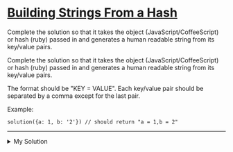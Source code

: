 # [Building Strings From a Hash](https://www.codewars.com/kata/51c7d8268a35b6b8b40002f2)

Complete the solution so that it takes the object (JavaScript/CoffeeScript) or hash (ruby) passed in and generates a
human readable string from its key/value pairs.

Complete the solution so that it takes the object (JavaScript/CoffeeScript) or hash (ruby) passed in and generates a
human readable string from its key/value pairs.

The format should be "KEY = VALUE". Each key/value pair should be separated by a comma except for the last pair.

Example:

    solution({a: 1, b: '2'}) // should return "a = 1,b = 2"

---

<details><summary>My Solution</summary>

```js
function solution(pairs) {
  return Object.keys(pairs)
    .map((key) => result + `${key} = ${pairs[key]}`)
    .join(",");
}
```

</details>
